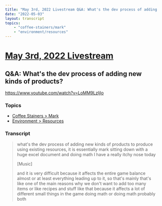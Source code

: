 ```yaml
---
title: "May 3rd, 2022 Livestream Q&A: What's the dev process of adding new kinds of products?"
date: "2022-05-03"
layout: transcript
topics:
    - "coffee-stainers/mark"
    - "environment/resources"
---
```

# [May 3rd, 2022 Livestream](../2022-05-03.md)
## Q&A: What's the dev process of adding new kinds of products?
https://www.youtube.com/watch?v=LoMM9LzIjlo

### Topics
* [Coffee Stainers > Mark](../topics/coffee-stainers/mark.md)
* [Environment > Resources](../topics/environment/resources.md)

### Transcript

> what's the dev process of adding new kinds of products to produce using existing resources, it is essentially mark sitting down with a huge excel document and doing math I have a really itchy nose today
>
> [Music]
>
> and it is very difficult because it affects the entire game balance almost or at least everything leading up to it, so that's mainly that's like one of the main reasons why we don't want to add too many items or like recipes and stuff like that because it affects a lot of different small things in the game doing math or doing math probably both
